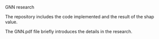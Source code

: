GNN research

The repository includes the code implemented and the result of the shap value. 

The GNN.pdf file briefly introduces the details in the research.
